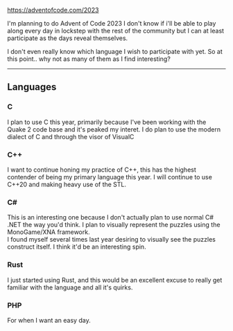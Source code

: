 https://adventofcode.com/2023

I'm planning to do Advent of Code 2023
I don't know if i'll be able to play along every day in lockstep with the rest of the community but I can at least participate as the days reveal themselves.

I don't even really know which language I wish to participate with yet. So at this point.. why not as many of them as I find interesting? 

-----

## Languages 

### C

I plan to use C this year, primarily because I've been working with the Quake 2 code base and it's peaked my interet. I do plan to use the modern dialect of C and through the visor of VisualC 

### C++ 

I want to continue honing my practice of C++, this has the highest contender of being my primary language this year. I will continue to use C++20 and making heavy use of the STL. 

### C# 

This is an interesting one because I don't actually plan to use normal C# .NET the way you'd think.  I plan to visually represent the puzzles using the MonoGame/XNA framework.  
I found myself several times last year desiring to visually see the puzzles construct itself. I think it'd be an interesting spin. 

### Rust 

I just started using Rust, and this would be an excellent excuse to really get familiar with the language and all it's quirks. 

### PHP 

For when I want an easy day. 